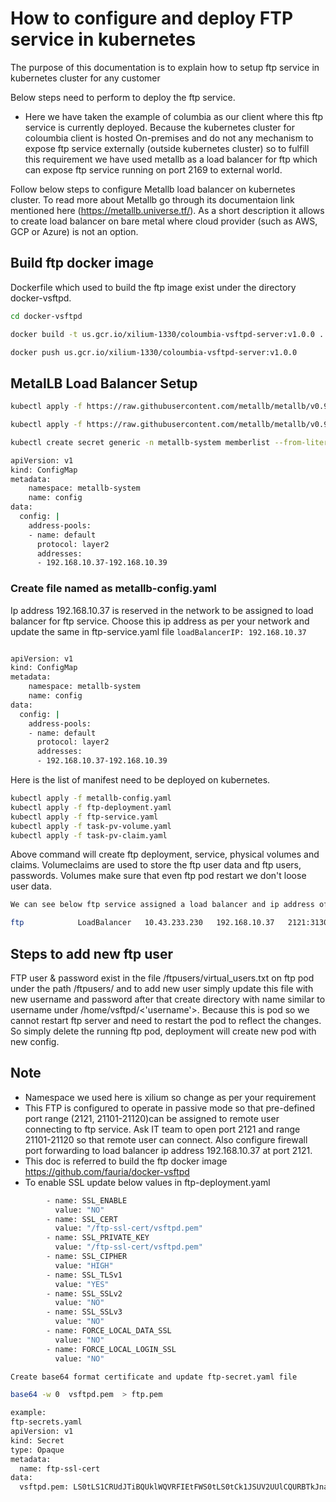 # How to configure and deploy FTP service in kubernetes

The purpose of this documentation is to explain  how to setup ftp service in kubernetes cluster for any customer

Below steps need to perform to deploy the ftp service.

- Here we have taken the example of columbia as our client where this ftp service is currently deployed. Because the kubernetes cluster for coloumbia client is hosted On-premises and do not any mechanism to expose ftp service externally (outside kubernetes cluster) so to fulfill this requirement we have used metallb as a load balancer for ftp which can expose ftp service running on port 2169 to external world.

Follow below steps to configure Metallb load balancer on kubernetes cluster. To read more about Metallb go through its documentaion link mentioned here (<https://metallb.universe.tf/>). As a short description it allows to create load balancer on bare metal where cloud provider (such as AWS, GCP or Azure) is not an option.

## Build ftp docker image

Dockerfile which used to build the ftp image exist under the directory docker-vsftpd.

```sh
cd docker-vsftpd

docker build -t us.gcr.io/xilium-1330/coloumbia-vsftpd-server:v1.0.0 .

docker push us.gcr.io/xilium-1330/coloumbia-vsftpd-server:v1.0.0
```

## MetalLB Load Balancer Setup

```sh
kubectl apply -f https://raw.githubusercontent.com/metallb/metallb/v0.9.4/manifests/namespace.yaml

kubectl apply -f https://raw.githubusercontent.com/metallb/metallb/v0.9.4/manifests/metallb.yaml

kubectl create secret generic -n metallb-system memberlist --from-literal=secretkey="$(openssl rand -base64 128)"

apiVersion: v1
kind: ConfigMap
metadata:
    namespace: metallb-system
    name: config
data:
  config: |
    address-pools:
    - name: default
      protocol: layer2
      addresses:
      - 192.168.10.37-192.168.10.39
```

### Create file named as metallb-config.yaml

Ip address 192.168.10.37 is reserved in the network to be assigned to load balancer for ftp service. Choose this ip address as per your network and update the same in ftp-service.yaml file ```loadBalancerIP: 192.168.10.37```

```sh

apiVersion: v1
kind: ConfigMap
metadata:
    namespace: metallb-system
    name: config
data:
  config: |
    address-pools:
    - name: default
      protocol: layer2
      addresses:
      - 192.168.10.37-192.168.10.39
```

Here is the list of manifest need to be deployed on kubernetes.

```sh
kubectl apply -f metallb-config.yaml
kubectl apply -f ftp-deployment.yaml
kubectl apply -f ftp-service.yaml
kubectl apply -f task-pv-volume.yaml
kubectl apply -f task-pv-claim.yaml
```

Above command will create ftp deployment, service, physical volumes and claims. Volumeclaims are used to store the ftp user data and ftp users, passwords. Volumes make sure that even ftp pod restart we don't loose user data.

```sh
We can see below ftp service assigned a load balancer and ip address of lb is same ```loadBalancerIP: 192.168.10.37``` as we defined in the ftp-service.yaml.

ftp            LoadBalancer   10.43.233.230   192.168.10.37   2121:31306/TCP,21101:31664/TCP,21102:30339/TCP,21103:32059/TCP,21104:30310/TCP,21105:31358/TCP,21106:30614/TCP,21107:30592/TCP,21108:32745/TCP,21109:30201/TCP,21100:31859/TCP,21111:32245/TCP,21112:30163/TCP,21113:30360/TCP,21114:30010/TCP,21115:32316/TCP,21116:30494/TCP,21117:30729/TCP,21118:32535/TCP,21119:31129/TCP,21120:32051/TCP   4d2h
```

## Steps to add new ftp user

FTP user & password exist in the file /ftpusers/virtual_users.txt on ftp pod under the path /ftpusers/ and to add new user simply update this file with new username and password after that create directory with name similar to username under /home/vsftpd/<'username'>. Because this is pod so we cannot restart ftp server and need to restart the pod to reflect the changes. So simply delete the running ftp pod, deployment will create new pod with new config.

## Note

- Namespace we used here is xilium so change as per your requirement
- This FTP is configured to operate in passive mode so that pre-defined port range (2121, 21101-21120)can be assigned to  remote user connecting to ftp service. Ask IT team to open port 2121 and range 21101-21120 so that remote user can connect. Also configure firewall port forwarding to load balancer ip address 192.168.10.37 at port 2121.
- This doc is referred to build the ftp docker image <https://github.com/fauria/docker-vsftpd>
- To enable SSL update below values in ftp-deployment.yaml

```sh
        - name: SSL_ENABLE
          value: "NO"
        - name: SSL_CERT
          value: "/ftp-ssl-cert/vsftpd.pem"
        - name: SSL_PRIVATE_KEY
          value: "/ftp-ssl-cert/vsftpd.pem"
        - name: SSL_CIPHER
          value: "HIGH"
        - name: SSL_TLSv1
          value: "YES"
        - name: SSL_SSLv2
          value: "NO"
        - name: SSL_SSLv3
          value: "NO"
        - name: FORCE_LOCAL_DATA_SSL
          value: "NO"  
        - name: FORCE_LOCAL_LOGIN_SSL
          value: "NO"

Create base64 format certificate and update ftp-secret.yaml file

base64 -w 0  vsftpd.pem  > ftp.pem          

example:
ftp-secrets.yaml
apiVersion: v1
kind: Secret
type: Opaque
metadata:
  name: ftp-ssl-cert
data:
  vsftpd.pem: LS0tLS1CRUdJTiBQUklWQVRFIEtFWS0tLS0tCk1JSUV2UUlCQURBTkJna3Foa2lHOXcwQkFRRUZBQVNDQktjd2dnU2pBZ0VBQW9JQkFRRE1WMVlsVEIzcG   FEQlgKbkxjYlN1eW9aUUlIcDN6dFRoNXQ5ZmdNNStWbktidFRmeDBvZCtGSmthMzZZSzFRM0NHd2lLS084MVdQamVNUwp6cGY0VFFQRXM5Tm1EN3FYa2lCR3pzTEhvMlgzWG   FVdklEZ3BERGhVNUZGdjd4YkFsaVNxSUhBSjdiSkF
  
```